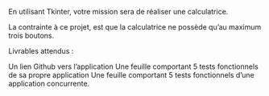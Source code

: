 En utilisant Tkinter, votre mission sera de réaliser une calculatrice.

La contrainte à ce projet, est que la calculatrice ne possède qu’au maximum trois boutons.

Livrables attendus :

Un lien Github vers l’application
Une feuille comportant 5 tests fonctionnels de sa propre application
Une feuille comportant 5 tests fonctionnels d’une application concurrente.
